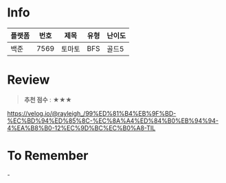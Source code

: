 # Info
|플랫폼|번호|제목|유형|난이도|
|----|----|----|----|----|
|백준|7569|토마토|BFS|골드5|

# Review
> **추천 점수** : ★★★

https://velog.io/@rayleigh_/99%ED%81%B4%EB%9F%BD-%EC%BD%94%ED%85%8C-%EC%8A%A4%ED%84%B0%EB%94%94-4%EA%B8%B0-12%EC%9D%BC%EC%B0%A8-TIL

# To Remember
\-